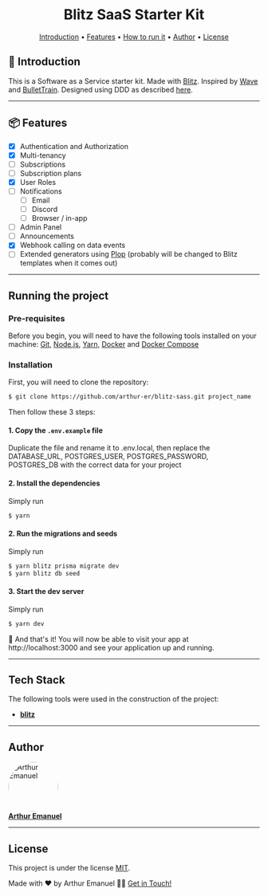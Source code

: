 <h1 align="center">
  Blitz SaaS Starter Kit
</h1>

<p align="center">
 <a href="#introduction">Introduction</a> •
 <a href="#features">Features</a> •
 <a href="#running-the-project">How to run it</a> •
 <a href="#author">Author</a> •
 <a href="#user-content-license">License</a>
</p>

## 📖 Introduction

This is a Software as a Service starter kit. Made with [Blitz](https://github.com/blitz-js/blitz). Inspired by [Wave](https://github.com/thedevdojo/wave) and [BulletTrain](bullettrain.co). Designed using DDD as described [here](https://zenn.dev/repomn/articles/2ecaebd9ef6bfa).

---

## 📦 Features

- [x] Authentication and Authorization
- [x] Multi-tenancy
- [ ] Subscriptions
- [ ] Subscription plans
- [x] User Roles
- [ ] Notifications
  - [ ] Email
  - [ ] Discord
  - [ ] Browser / in-app
- [ ] Admin Panel
- [ ] Announcements
- [x] Webhook calling on data events
- [ ] Extended generators using [Plop](https://plopjs.com) (probably will be changed to Blitz templates when it comes out)

---

## Running the project

### Pre-requisites

Before you begin, you will need to have the following tools installed on your machine:
[Git](https://git-scm.com), [Node.js](https://nodejs.org/en/), [Yarn](https://yarnpkg.com/), [Docker](https://www.docker.com) and [Docker Compose](https://docs.docker.com/compose/)

### Installation

First, you will need to clone the repository:

```bash
$ git clone https://github.com/arthur-er/blitz-sass.git project_name
```

Then follow these 3 steps:

#### **1. Copy the `.env.example` file**

Duplicate the file and rename it to .env.local, then replace the DATABASE_URL, POSTGRES_USER, POSTGRES_PASSWORD, POSTGRES_DB with the correct data for your project

#### **2. Install the dependencies**

Simply run

```bash
$ yarn
```

#### **2. Run the migrations and seeds**

Simply run

```bash
$ yarn blitz prisma migrate dev
$ yarn blitz db seed
```

#### **3. Start the dev server**

Simply run

```bash
$ yarn dev
```

🎉 And that's it! You will now be able to visit your app at http://localhost:3000 and see your application up and running.

---

## Tech Stack

The following tools were used in the construction of the project:

- **[blitz](https://github.com/blitz-js/blitz)**

---

## Author

<a href="https://github.com/arthur-er">
  <img style="border-radius: 50%;" src="https://avatars.githubusercontent.com/u/47113350?v=4" width="100px;" alt="Arthur Emanuel"/>
  <br />
  <b>Arthur Emanuel</b>
</a>
 <br />

---

## License

This project is under the license [MIT](./LICENSE).

Made with ❤ by Arthur Emanuel 👋🏽 [Get in Touch!](mailto:arthur-er@pm.me)
